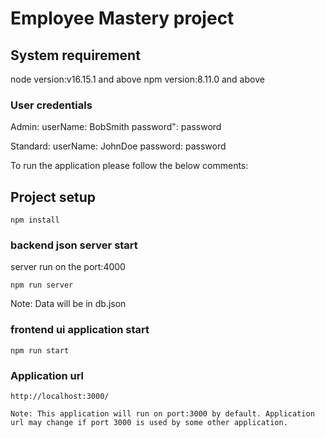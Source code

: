 # Employee Mastery project

## System requirement

node version:v16.15.1 and above
npm version:8.11.0 and above

### User credentials

Admin:
userName: BobSmith
password": password

Standard:
userName: JohnDoe
password: password

To run the application please follow the below comments:

## Project setup

```
npm install
```

### backend json server start

server run on the port:4000

```
npm run server
```

Note: Data will be in db.json

### frontend ui application start

```
npm run start

```

### Application url

```
http://localhost:3000/

Note: This application will run on port:3000 by default. Application url may change if port 3000 is used by some other application.

```
